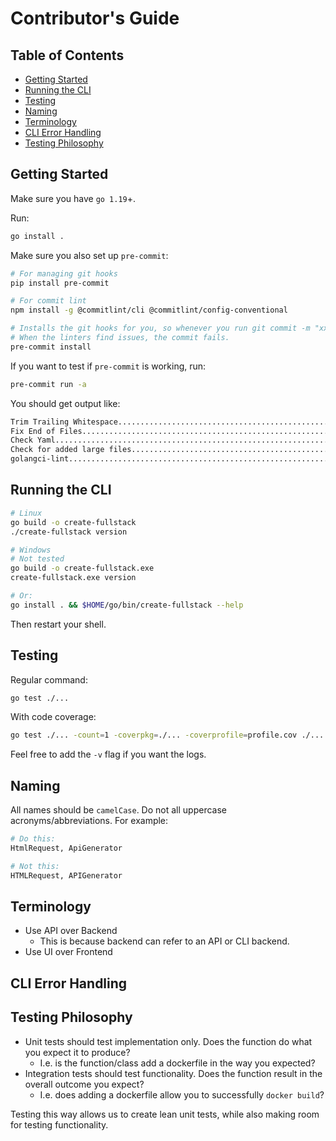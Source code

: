 # Contributor's Guide <!-- omit in toc -->

## Table of Contents <!-- omit in toc -->

- [Getting Started](#getting-started)
- [Running the CLI](#running-the-cli)
- [Testing](#testing)
- [Naming](#naming)
- [Terminology](#terminology)
- [CLI Error Handling](#cli-error-handling)
- [Testing Philosophy](#testing-philosophy)

## Getting Started

Make sure you have `go 1.19`+.

Run:

```bash
go install .
```

Make sure you also set up `pre-commit`:

```bash
# For managing git hooks
pip install pre-commit

# For commit lint
npm install -g @commitlint/cli @commitlint/config-conventional

# Installs the git hooks for you, so whenever you run git commit -m "xxxx", it will run the linters automatically.
# When the linters find issues, the commit fails.
pre-commit install
```

If you want to test if `pre-commit` is working, run:

```bash
pre-commit run -a
```

You should get output like:

```bash
Trim Trailing Whitespace.................................................Passed
Fix End of Files.........................................................Passed
Check Yaml...............................................................Passed
Check for added large files..............................................Passed
golangci-lint............................................................Passed
```

## Running the CLI

```bash
# Linux
go build -o create-fullstack
./create-fullstack version

# Windows
# Not tested
go build -o create-fullstack.exe
create-fullstack.exe version

# Or:
go install . && $HOME/go/bin/create-fullstack --help
```

Then restart your shell.

## Testing

Regular command:

```bash
go test ./...
```

With code coverage:

```bash
go test ./... -count=1 -coverpkg=./... -coverprofile=profile.cov ./... && go tool cover -func profile.cov
```

Feel free to add the `-v` flag if you want the logs.

## Naming

All names should be `camelCase`. Do not all uppercase acronyms/abbreviations. For example:

```bash
# Do this:
HtmlRequest, ApiGenerator

# Not this:
HTMLRequest, APIGenerator
```

## Terminology

- Use API over Backend
  - This is because backend can refer to an API or CLI backend.
- Use UI over Frontend

## CLI Error Handling

<!-- TODO -->

## Testing Philosophy

- Unit tests should test implementation only. Does the function do what you expect it to produce?
  - I.e. is the function/class add a dockerfile in the way you expected?
- Integration tests should test functionality. Does the function result in the overall outcome you expect?
  - I.e. does adding a dockerfile allow you to successfully `docker build`?

Testing this way allows us to create lean unit tests, while also making room for testing functionality.
